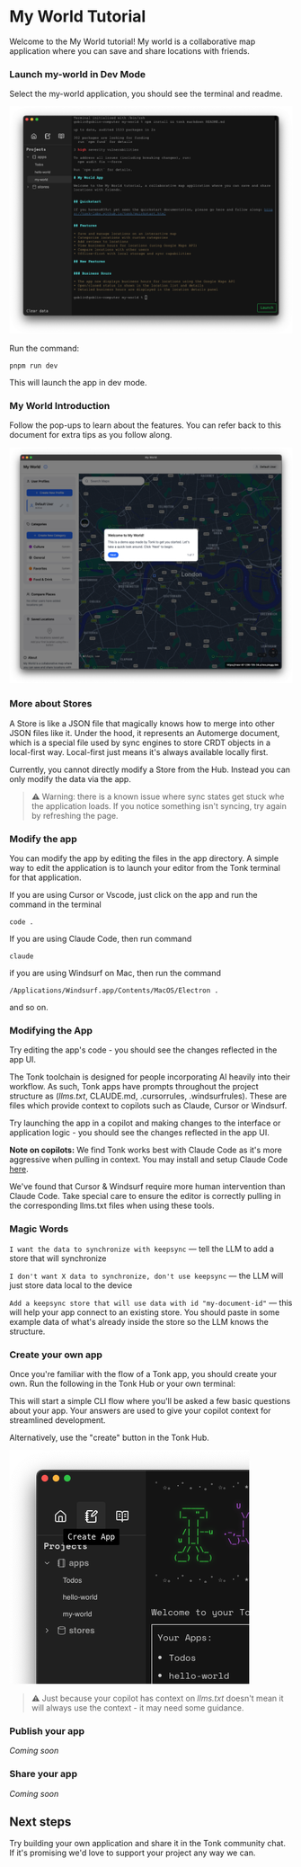 # My World Tutorial

Welcome to the My World tutorial! My world is a collaborative map application where you can save and share locations with friends.

### Launch my-world in Dev Mode

Select the my-world application, you should see the terminal and readme.

![my-world](../images/my-world-app.png)

Run the command:

```
pnpm run dev
```

This will launch the app in dev mode.

### My World Introduction

Follow the pop-ups to learn about the features. You can refer back to this document for extra tips as you follow along.

![my-world](../images/my-world-money-shot.png)

### More about Stores

A Store is like a JSON file that magically knows how to merge into other JSON files like it. Under the hood, it represents an Automerge document, which is a special file used by sync engines to store CRDT objects in a local-first way. Local-first just means it's always available locally first.

Currently, you cannot directly modify a Store from the Hub. Instead you can only modify the data via the app.

> ⚠️ Warning: there is a known issue where sync states get stuck whe the application loads. If you notice something isn't syncing, try again by refreshing the page.

### Modify the app

You can modify the app by editing the files in the app directory. A simple way to edit the application is to launch your editor from the Tonk terminal for that application.

If you are using Cursor or Vscode, just click on the app and run the command in the terminal

```
code .
```

If you are using Claude Code, then run command

```
claude
```

if you are using Windsurf on Mac, then run the command

```
/Applications/Windsurf.app/Contents/MacOS/Electron .
```

and so on.

### Modifying the App

Try editing the app's code - you should see the changes reflected in the app UI.

The Tonk toolchain is designed for people incorporating AI heavily into their workflow. As such, Tonk apps have prompts throughout the project structure as (_llms.txt_, CLAUDE.md, .cursorrules, .windsurfrules). These are files which provide context to copilots such as Claude, Cursor or Windsurf.

Try launching the app in a copilot and making changes to the interface or application logic - you should see the changes reflected in the app UI.

**Note on copilots:** We find Tonk works best with Claude Code as it's more aggressive when pulling in context. You may install and setup Claude Code [here](https://docs.anthropic.com/en/docs/agents-and-tools/claude-code/overview).

We've found that Cursor & Windsurf require more human intervention than Claude Code. Take special care to ensure the editor is correctly pulling in the corresponding llms.txt files when using these tools.

### Magic Words

`I want the data to synchronize with keepsync` — tell the LLM to add a store that will synchronize

`I don't want X data to synchronize, don't use keepsync` — the LLM will just store data local to the device

`Add a keepsync store that will use data with id "my-document-id"` — this will help your app connect to an existing store. You should paste in some example data of what's already inside the store so the LLM knows the structure.

### Create your own app

Once you're familiar with the flow of a Tonk app, you should create your own. Run the following in the Tonk Hub or your own terminal:

This will start a simple CLI flow where you'll be asked a few basic questions about your app. Your answers are used to give your copilot context for streamlined development.

Alternatively, use the "create" button in the Tonk Hub.

![create-app](../images/create-app-button.png)

> ⚠️ Just because your copilot has context on _llms.txt_ doesn't mean it will always use the context - it may need some guidance.

### Publish your app

_Coming soon_

### Share your app

_Coming soon_

## Next steps

Try building your own application and share it in the Tonk community chat. If it's promising we'd love to support your project any way we can.
